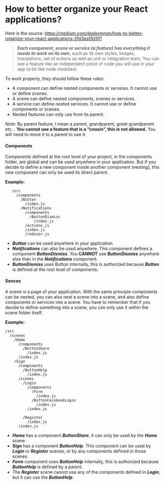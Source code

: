 # How to better organize your React applications?

Here is the source: https://medium.com/@alexmngn/how-to-better-organize-your-react-applications-2fd3ea1920f1

> __*Each component, scene or service (a feature) has everything it needs to work on its own*__, such as its own styles, images, translations, set of actions as well as unit or integration tests. You can see a feature like an independent piece of code you will use in your app (a bit like node modules).

To work properly, they should follow these rules:

* A component can define nested components or services. It cannot use or define scenes.
* A scene can define nested components, scenes or services.
* A service can define nested services. It cannot use or define components or scenes.
* Nested features can only use from its parent.

*Note*: By parent feature, I mean a parent, grandparent, great-grandparent etc… **You cannot use a feature that is a “cousin”, this is not allowed.** You will need to move it to a parent to use it.

#### Components
Components defined at the root level of your project, in the components folder, are global and can be used anywhere in your application. But if you decide to define a new component inside another component (nesting), this new component can only be used its direct parent.

__Example:__
````
   /src
     /components
       /Button
         /index.js
       /Notifications 
         /components 
           /ButtonDismiss 
             /index.js
         /actions.js
         /index.js
         /reducer.js
````

* __*Button*__ can be used anywhere in your application.
* __*Notifications*__ can also be used anywhere. 
    This component defines a component __*ButtonDismiss*__.
    You **CANNOT** use __*ButtonDismiss*__ anywhere else than in the __*Notifications*__ component.
* __*ButtonDismiss*__ uses Button internally, this is authorized because __*Button*__ is defined at the root level of components.

#### Sences
A scene is a page of your application. 
With the same principle components can be nested, you can also nest a scene into a scene, and also define components or services into a scene. You have to remember that if you decide to define something into a scene, you can only use it within the scene folder itself.

__Example:__
````
/src
  /scenes
    /Home 
      /components
        /ButtonShare
          /index.js
      /index.js
    /Sign
      /components
        /ButtonHelp
          /index.js
      /scenes
        /Login
          /components 
            /Form
              /index.js
            /ButtonFacebookLogin
              /index.js
          /index.js
       
        /Register
          /index.js
      /index.js
````
* __*Home*__ has a component __*ButtonShare*__, it can only be used by the __*Home*__ scene.
* __*Sign*__ has a component __*ButtonHelp*__. This component can be used by __*Login*__ or __*Register*__ scenes, or by any components defined in those scenes.
* __*Form*__ component uses __*ButtonHelp*__ internally, this is authorized because __*ButtonHelp*__ is defined by a parent.
* The __*Register*__ scene cannot use any of the components defined in __*Login*__, but it can use the __*ButtonHelp*__.
